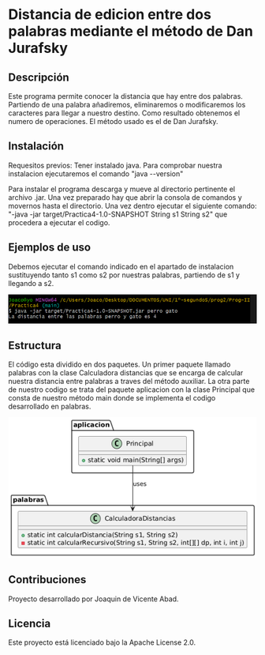 
# Distancia de edicion entre dos palabras mediante el método de Dan Jurafsky

## Descripción

Este programa permite conocer la distancia que hay entre dos palabras. Partiendo de una palabra añadiremos, eliminaremos o modificaremos los caracteres
para llegar a nuestro destino. Como resultado obtenemos el numero de operaciones. El método usado es el de Dan Jurafsky.

## Instalación

Requesitos previos: Tener instalado java. Para comprobar nuestra instalacion ejecutaremos el comando "java --version"

Para instalar el programa descarga y mueve al directorio pertinente el archivo .jar. Una vez preparado hay que abrir la consola de 
comandos y movernos hasta el directorio. Una vez dentro ejecutar el siguiente comando: 
"-java -jar target/Practica4-1.0-SNAPSHOT String s1  String s2"   que procedera a ejecutar el codigo.


## Ejemplos de uso

Debemos ejecutar el comando indicado en el apartado de instalacion sustituyendo tanto s1 como s2 por nuestras palabras, partiendo de s1 y llegando a s2.

![ejemplo de uso](imagenes/ejemplo.png)

## Estructura

El código esta dividido en dos paquetes. Un primer paquete llamado palabras con la clase Calculadora distancias que se encarga de calcular nuestra distancia entre palabras a traves del método auxiliar. La otra parte de nuestro codigo se trata del paquete aplicacion con la clase Principal que consta de nuestro método main donde se implementa el codigo desarrollado en palabras.

![Diagrama UML](imagenes/UML.png)

## Contribuciones

Proyecto desarrollado por Joaquin de Vicente Abad.

## Licencia
Este proyecto está licenciado bajo la Apache License 2.0.